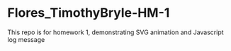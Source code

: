 # Flores_TimothyBryle-HM-1
This repo is for homework 1, demonstrating SVG animation and Javascript log message
